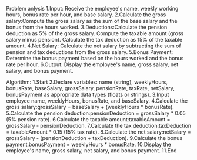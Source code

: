 Problem anlysis
1.Input: Receive the employee's name, weekly working hours, bonus rate per hour, and base salary.
2.Calculate the gross salary:Compute the gross salary as the sum of the base salary and the bonus from the hours worked.
3.Deductions:Calculate the pension deduction as 5% of the gross salary.
Compute the taxable amount (gross salary minus pension).
Calculate the tax deduction as 15% of the taxable amount.
4.Net Salary: Calculate the net salary by subtracting the sum of pension and tax deductions from the gross salary.
5.Bonus Payment: Determine the bonus payment based on the hours worked and the bonus rate per hour.
6.Output: Display the employee's name, gross salary, net salary, and bonus payment.

Algorithm:
1.Start
2.Declare variables: name (string), weeklyHours, bonusRate, baseSalary, grossSalary, pensionRate, taxRate, netSalary, bonusPayment as appropriate data types (floats or strings).
3.Input employee name, weeklyHours, bonusRate, and baseSalary.
4.Calculate the gross salary:grossSalary = baseSalary + (weeklyHours * bonusRate).
5.Calculate the pension deduction:pensionDeduction = grossSalary * 0.05 (5% pension rate).
6.Calculate the taxable amount:taxableAmount = grossSalary - pensionDeduction.
7.Calculate the tax deduction:taxDeduction = taxableAmount * 0.15 (15% tax rate).
8.Calculate the net salary:netSalary = grossSalary - (pensionDeduction + taxDeduction).
9.Calculate the bonus payment:bonusPayment = weeklyHours * bonusRate.
10.Display the employee's name, gross salary, net salary, and bonus payment.
11.End
